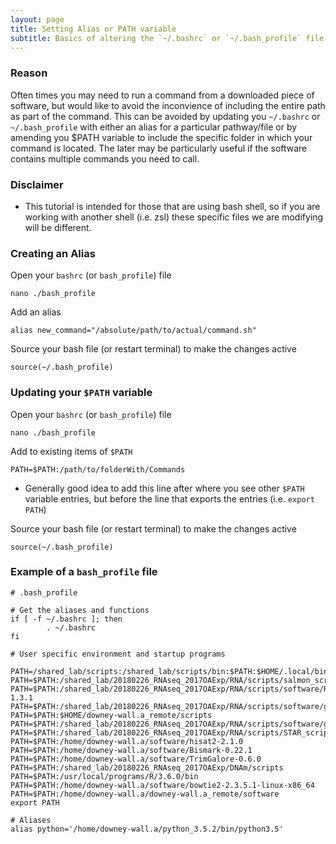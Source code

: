 ```yaml
---
layout: page
title: Setting Alias or PATH variable 
subtitle: Basics of altering the `~/.bashrc` or `~/.bash_profile` file
---
```



### Reason
Often times you may need to run a command from a downloaded piece of software, but would like to avoid the inconvience of including the entire path as part of the command. This can be avoided by updating you `~/.bashrc` or `~/.bash_profile` with either an alias for a particular pathway/file or by amending you $PATH variable to include the specific folder in which your command is located. The later may be particularly useful if the software contains multiple commands you need to call.

### Disclaimer 
* This tutorial is intended for those that are using bash shell, so if you are working with another shell (i.e. zsl) these specific files we are modifying will be different.

### Creating an Alias

Open your `bashrc` (or `bash_profile`) file
```
nano ./bash_profile
```
Add an alias
```
alias new_command="/absolute/path/to/actual/command.sh"
```

Source your bash file (or restart terminal) to make the changes active
```
source(~/.bash_profile)
```

### Updating your `$PATH` variable
Open your `bashrc` (or `bash_profile`) file
```
nano ./bash_profile
```
Add to existing items of `$PATH`
```
PATH=$PATH:/path/to/folderWith/Commands
```
* Generally good idea to add this line after where you see other `$PATH` variable entries, but before the line that exports the entries (i.e. `export PATH`)

Source your bash file (or restart terminal) to make the changes active
```
source(~/.bash_profile)
```
### Example of a `bash_profile` file
```
# .bash_profile

# Get the aliases and functions
if [ -f ~/.bashrc ]; then
        . ~/.bashrc
fi

# User specific environment and startup programs

PATH=/shared_lab/scripts:/shared_lab/scripts/bin:$PATH:$HOME/.local/bin
PATH=$PATH:/shared_lab/20180226_RNAseq_2017OAExp/RNA/scripts/salmon_scripts/
PATH=$PATH:/shared_lab/20180226_RNAseq_2017OAExp/RNA/scripts/software/RSEM/RSEM-1.3.1
PATH=$PATH:/shared_lab/20180226_RNAseq_2017OAExp/RNA/scripts/software/gffread
PATH=$PATH:$HOME/downey-wall.a_remote/scripts
PATH=$PATH:/shared_lab/20180226_RNAseq_2017OAExp/RNA/scripts/software/gffcompare
PATH=$PATH:/shared_lab/20180226_RNAseq_2017OAExp/RNA/scripts/STAR_scripts
PATH=$PATH:/home/downey-wall.a/software/hisat2-2.1.0
PATH=$PATH:/home/downey-wall.a/software/Bismark-0.22.1
PATH=$PATH:/home/downey-wall.a/software/TrimGalore-0.6.0
PATH=$PATH:/shared_lab/20180226_RNAseq_2017OAExp/DNAm/scripts
PATH=$PATH:/usr/local/programs/R/3.6.0/bin
PATH=$PATH:/home/downey-wall.a/software/bowtie2-2.3.5.1-linux-x86_64
PATH=$PATH:/home/downey-wall.a/downey-wall.a_remote/software
export PATH

# Aliases
alias python='/home/downey-wall.a/python_3.5.2/bin/python3.5'
```
